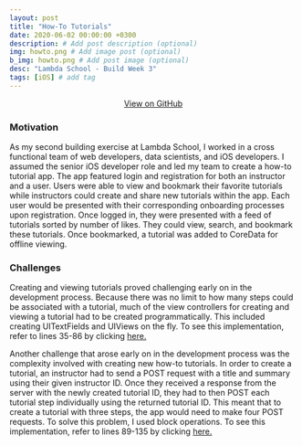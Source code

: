 ```yaml
---
layout: post
title: "How-To Tutorials"
date: 2020-06-02 00:00:00 +0300
description: # Add post description (optional)
img: howto.png # Add image post (optional)
b_img: howto.png # Add post image (optional)
desc: "Lambda School - Build Week 3"
tags: [iOS] # add tag
---
```


<!-- View on GitHub -->
<center><a class="github-button" href="https://github.com/BuildWeek-HowTo-2/iOS" data-color-scheme="no-preference: dark; light: dark; dark: dark;" data-size="large" aria-label="Use this template wyattharrell/istats on GitHub">View on GitHub</a></center>

### Motivation

As my second building exercise at Lambda School, I worked in a cross functional team of web developers, data scientists, and iOS developers. I assumed the senior iOS developer role and led my team to create a how-to tutorial app. The app featured login and registration for both an instructor and a user. Users were able to view and bookmark their favorite tutorials while instructors could create and share new tutorials within the app. Each user would be presented with their corresponding onboarding processes upon registration. Once logged in, they were presented with a feed of tutorials sorted by number of likes. They could view, search, and bookmark these tutorials. Once bookmarked, a tutorial was added to CoreData for offline viewing.

### Challenges

Creating and viewing tutorials proved challenging early on in the development process. Because there was no limit to how many steps could be associated with a tutorial, much of the view controllers for creating and viewing a tutorial had to be created programmatically. This included creating UITextFields and UIViews on the fly. To see this implementation, refer to lines 35-86 by clicking <a href="https://github.com/BuildWeek-HowTo-2/iOS/blob/669745b1b4c9b37b4cbe6e8f6def5fb61e1c2042/How-To/How-To/View%20Controllers/Profile/CreateHowToViewController.swift#L35" target="_blank">here.</a>

Another challenge that arose early on in the development process was the complexity involved with creating new how-to tutorials. In order to create a tutorial, an instructor had to send a POST request with a title and summary using their given instructor ID. Once they received a response from the server with the newly created tutorial ID, they had to then POST each tutorial step individually using the returned tutorial ID. This meant that to create a tutorial with three steps, the app would need to make four POST requests. To solve this problem, I used block operations. To see this implementation, refer to lines 89-135 by clicking <a href="https://github.com/BuildWeek-HowTo-2/iOS/blob/669745b1b4c9b37b4cbe6e8f6def5fb61e1c2042/How-To/How-To/View%20Controllers/Profile/CreateHowToViewController.swift#L89" target="_blank">here.</a>




